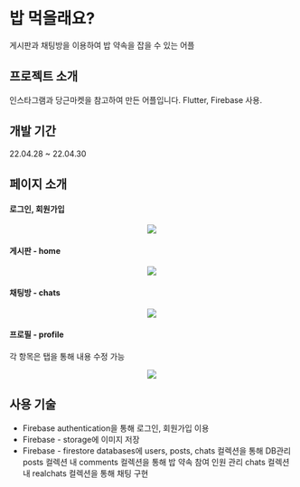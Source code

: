 # 밥 먹을래요?
게시판과 채팅방을 이용하여 밥 약속을 잡을 수 있는 어플

## 프로젝트 소개
인스타그램과 당근마켓을 참고하여 만든 어플입니다.
Flutter, Firebase 사용.

## 개발 기간
 22.04.28 ~ 22.04.30

## 페이지 소개
#### 로그인, 회원가입
<p align="center">
  <img src="https://user-images.githubusercontent.com/31652115/248213470-2f35a72e-d2a6-44ce-bd4b-57f6063df775.PNG">
</p>

#### 게시판 - home
<p align="center">
  <img src="https://user-images.githubusercontent.com/31652115/248213500-b70dcf18-1bbf-4556-806e-9c780cebe89f.PNG">
</p>

#### 채팅방 - chats
<p align="center">
  <img src="https://user-images.githubusercontent.com/31652115/248213525-14be36b0-a31f-4015-8637-17f7cafff0f5.PNG">
</p>

#### 프로필 - profile
각 항목은 탭을 통해 내용 수정 가능
<p align="center">
  <img src="https://user-images.githubusercontent.com/31652115/248213830-c6e6f9a5-8523-4b04-a8ff-a727f5c420e7.PNG">
</p>

## 사용 기술
- Firebase authentication을 통해 로그인, 회원가입 이용
- Firebase - storage에 이미지 저장
- Firebase - firestore databases에 users, posts, chats 컬렉션을 통해 DB관리
    posts 컬렉션 내 comments 컬렉션을 통해 밥 약속 참여 인원 관리
    chats 컬렉션 내 realchats 컬렉션을 통해 채팅 구현
